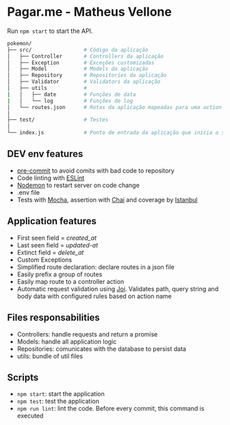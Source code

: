# Pagar.me - Matheus Vellone

Run `npm start` to start the API.

```bash
pokemon/
├── src/                 # Código da aplicação
│   ├── Controller       # Controllers da aplicação
│   ├── Exception        # Exceções customizadas
│   ├── Model            # Models da aplicação
│   ├── Repository       # Repositories da aplicação
│   ├── Validator        # Validators da aplicação
│   ├── utils            # 
|   │   ├── date         # Funções de data
|   │   └── log          # Funções de log
│   └── routes.json      # Rotas da aplicação mapeadas para uma action do controller
│
├── test/                # Testes
│
└── index.js             # Ponto de entrada da aplicação que inicia o servidor
```

## DEV env features
- [pre-commit](https://github.com/observing/pre-commit) to avoid comits with bad code to repository
- Code linting with [ESLint](http://eslint.org/)
- [Nodemon](https://nodemon.io/) to restart server on code change
- .env file
- Tests with [Mocha](https://mochajs.org/), assertion with [Chai](http://chaijs.com/api/bdd/) and coverage by [Istanbul](https://gotwarlost.github.io/istanbul/)

## Application features
- First seen field = _created_at_
- Last seen field = _updated-at_
- Extinct field = _delete_at_
- Custom Exceptions
- Simplified route declaration: declare routes in a json file
- Easily prefix a group of routes
- Easily map route to a controller action
- Automatic request validation using [Joi](https://github.com/hapijs/joi). Validates path, query string and body data with configured rules based on action name

## Files responsabilities
- Controllers: handle requests and return a promise
- Models: handle all application logic
- Repositories: comunicates with the database to persist data
- utils: bundle of util files

## Scripts
- `npm start`: start the application
- `npm test`: test the application
- `npm run lint`: lint the code. Before every commit, this command is executed
